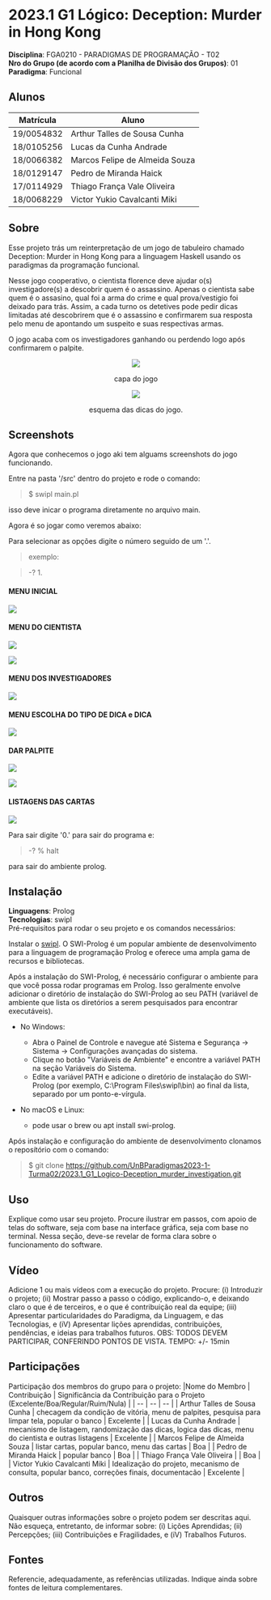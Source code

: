# 2023.1 G1 Lógico: Deception: Murder in Hong Kong

**Disciplina**: FGA0210 - PARADIGMAS DE PROGRAMAÇÃO - T02 <br>
**Nro do Grupo (de acordo com a Planilha de Divisão dos Grupos)**: 01<br>
**Paradigma**: Funcional<br>

## Alunos
|Matrícula | Aluno |
| -- | -- |
| 19/0054832 | Arthur Talles de Sousa Cunha       |
| 18/0105256 | Lucas da Cunha Andrade             |
| 18/0066382 | Marcos Felipe de Almeida Souza     |
| 18/0129147 | Pedro de Miranda Haick             |
| 17/0114929 | Thiago França Vale Oliveira        |
| 18/0068229 | Victor Yukio Cavalcanti Miki       |

## Sobre 
Esse projeto trás um reinterpretação de um jogo de tabuleiro chamado Deception: Murder in Hong Kong para a linguagem Haskell usando os paradigmas da programação funcional.

Nesse jogo cooperativo, o cientista florence deve ajudar o(s) investigadore(s) a descobrir quem é o assassino. Apenas o cientista sabe quem é o assasino, qual foi a arma do crime e qual prova/vestigio foi deixado para trás. Assim, a cada turno os detetives pode pedir dicas limitadas até descobrirem que é o assassino e confirmarem sua resposta pelo menu de apontando um suspeito e suas respectivas armas.

O jogo acaba com os investigadores ganhando ou perdendo logo após confirmarem o palpite.

<center>

![](./assets/Deception.jpg)

capa do jogo
</center>

<center>

![](./assets/tips.jpeg)

esquema das dicas do jogo.
</center>

## Screenshots
Agora que conhecemos o jogo aki tem alguams screenshots do jogo funcionando.

Entre na pasta '/src' dentro do projeto e rode o comando:

> $ swipl main.pl

isso deve inicar o programa diretamente no arquivo main.

Agora é so jogar como veremos abaixo:

Para selecionar as opções digite o número seguido de um '.'.

> exemplo:

> -? 1.

#### MENU INICIAL

![](./assets/inicio.png)

#### MENU DO CIENTISTA

![](./assets/selectSuspeito.png)

![](./assets/iniciarJogo.png)

#### MENU DOS INVESTIGADORES

![](./assets/menuDetetive.png)

#### MENU ESCOLHA DO TIPO DE DICA e DICA

![](./assets/tipodedica.png)

#### DAR PALPITE

![](./assets/darpalpite.png)

![](./assets/finalizado.png)

#### LISTAGENS DAS CARTAS

![](./assets/vercartas.png)

Para sair digite '0.' para sair do programa e:

> -? % halt

para sair do ambiente prolog.

## Instalação 
**Linguagens**: Prolog<br>
**Tecnologias**: swipl<br>
Pré-requisitos para rodar o seu projeto e os comandos necessários:

Instalar o [swipl](https://www.swi-prolog.org/download/stable). O SWI-Prolog é um popular ambiente de desenvolvimento para a linguagem de programação Prolog e oferece uma ampla gama de recursos e bibliotecas.

Após a instalação do SWI-Prolog, é necessário configurar o ambiente para que você possa rodar programas em Prolog. Isso geralmente envolve adicionar o diretório de instalação do SWI-Prolog ao seu PATH (variável de ambiente que lista os diretórios a serem pesquisados para encontrar executáveis).

* No Windows:

    * Abra o Painel de Controle e navegue até Sistema e Segurança -> Sistema -> Configurações avançadas do sistema.
    * Clique no botão "Variáveis de Ambiente" e encontre a variável PATH na seção Variáveis do Sistema.
    * Edite a variável PATH e adicione o diretório de instalação do SWI-Prolog (por exemplo, C:\Program Files\swipl\bin) ao final da lista, separado por um ponto-e-vírgula.

* No macOS e Linux:

    * pode usar o brew ou apt install swi-prolog.

Após instalação e configuração do ambiente de desenvolvimento clonamos o reposítório com o comando:

> $ git clone https://github.com/UnBParadigmas2023-1-Turma02/2023.1_G1_Logico-Deception_murder_investigation.git

## Uso 
Explique como usar seu projeto.
Procure ilustrar em passos, com apoio de telas do software, seja com base na interface gráfica, seja com base no terminal.
Nessa seção, deve-se revelar de forma clara sobre o funcionamento do software.

## Vídeo
Adicione 1 ou mais vídeos com a execução do projeto.
Procure: 
(i) Introduzir o projeto;
(ii) Mostrar passo a passo o código, explicando-o, e deixando claro o que é de terceiros, e o que é contribuição real da equipe;
(iii) Apresentar particularidades do Paradigma, da Linguagem, e das Tecnologias, e
(iV) Apresentar lições aprendidas, contribuições, pendências, e ideias para trabalhos futuros.
OBS: TODOS DEVEM PARTICIPAR, CONFERINDO PONTOS DE VISTA.
TEMPO: +/- 15min

## Participações
Participação dos membros do grupo para o projeto:
|Nome do Membro | Contribuição | Significância da Contribuição para o Projeto (Excelente/Boa/Regular/Ruim/Nula) |
| -- | -- | -- |
| Arthur Talles de Sousa Cunha       | checagem da condição de vitória, menu de palpites, pesquisa para limpar tela, popular o banco  | Excelente |
| Lucas da Cunha Andrade             | mecanismo de listagem, randomização das dicas, logica das dicas, menu do cientista e outras listagens | Excelente |
| Marcos Felipe de Almeida Souza     | listar cartas, popular banco, menu das cartas  | Boa |
| Pedro de Miranda Haick             |  popular banco | Boa |
| Thiago França Vale Oliveira        |   | Boa |
| Victor Yukio Cavalcanti Miki       | Idealização do projeto, mecanismo de consulta, popular banco, correções finais, documentacão  | Excelente |

## Outros 
Quaisquer outras informações sobre o projeto podem ser descritas aqui. Não esqueça, entretanto, de informar sobre:
(i) Lições Aprendidas;
(ii) Percepções;
(iii) Contribuições e Fragilidades, e
(iV) Trabalhos Futuros.

## Fontes
Referencie, adequadamente, as referências utilizadas.
Indique ainda sobre fontes de leitura complementares.
